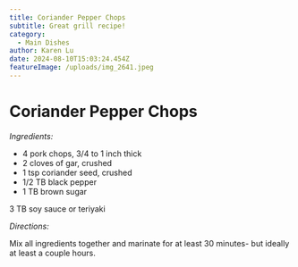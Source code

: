 ```yaml
---
title: Coriander Pepper Chops
subtitle: Great grill recipe!
category:
  - Main Dishes
author: Karen Lu
date: 2024-08-10T15:03:24.454Z
featureImage: /uploads/img_2641.jpeg
---
```

# Coriander Pepper Chops

*Ingredients:*

* 4 pork chops, 3/4 to 1 inch thick
* 2 cloves of gar, crushed
* 1 tsp coriander seed, crushed
* 1/2 TB black pepper
* 1 TB brown sugar

3 TB soy sauce or teriyaki 

*Directions:*

Mix all ingredients together and marinate for at least 30 minutes- but ideally at least a couple hours.